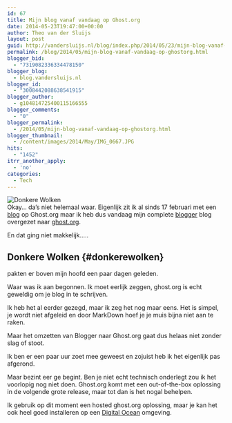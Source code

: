 ```yaml
---
id: 67
title: Mijn blog vanaf vandaag op Ghost.org
date: 2014-05-23T19:47:00+00:00
author: Theo van der Sluijs
layout: post
guid: http://vandersluijs.nl/blog/index.php/2014/05/23/mijn-blog-vanaf-vandaag-op-ghostorg/
permalink: /blog/2014/05/mijn-blog-vanaf-vandaag-op-ghostorg.html
blogger_bid:
  - "7319082336334478150"
blogger_blog:
  - blog.vandersluijs.nl
blogger_id:
  - "3008442088638541915"
blogger_author:
  - g104814725400115166555
blogger_comments:
  - "0"
blogger_permalink:
  - /2014/05/mijn-blog-vanaf-vandaag-op-ghostorg.html
blogger_thumbnail:
  - /content/images/2014/May/IMG_0667.JPG
hits:
  - "1452"
itrr_another_apply:
  - 'no'
categories:
  - Tech
---
```

![Donkere Wolken](/content/images/2014/May/IMG_0667.JPG)  
Okay&#8230; da&#8217;s niet helemaal waar. Eigenlijk zit ik al sinds 17 februari met een [blog](http://itheo.nl) op Ghost.org maar ik heb dus vandaag mijn complete [blogger](http://www.blogger.com) blog overgezet naar [ghost.org](http://www.ghost.org). 

En dat ging niet makkelijk&#8230;.. 

## Donkere Wolken {#donkerewolken}

pakten er boven mijn hoofd een paar dagen geleden.

Waar was ik aan begonnen. Ik moet eerlijk zeggen, ghost.org is echt geweldig om je blog in te schrijven.

Ik heb het al eerder gezegd, maar ik zeg het nog maar eens. Het is simpel, je wordt niet afgeleid en door MarkDown hoef je je muis bijna niet aan te raken.

Maar het omzetten van Blogger naar Ghost.org gaat dus helaas niet zonder slag of stoot.

Ik ben er een paar uur zoet mee geweest en zojuist heb ik het eigenlijk pas afgerond.

Maar bezint eer ge begint. Ben je niet echt technisch onderlegt zou ik het voorlopig nog niet doen. Ghost.org komt met een out-of-the-box oplossing in de volgende grote release, maar tot dan is het nogal behelpen.

Ik gebruik op dit moment een hosted ghost.org oplossing, maar je kan het ook heel goed installeren op een [Digital Ocean](https://www.digitalocean.com/?refcode=38909179d2dc) omgeving.